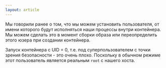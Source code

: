 ```yaml
---
layout: article
---
```


Мы говорили ранее о том, что мы можем установить пользователя, от имени которого будут исполняться наши процессы внутри контейнера. Мы можем сделать это в момент сборки образа или переопределить этого юзера при создании контейнера.

Запуск контейнера с UID = 0, т.е. под суперпользователем с точки зрения безопасности - это очень плохо. Поскольку в обычном режиме этот пользователь является реальным `root` с нашего хоста.
